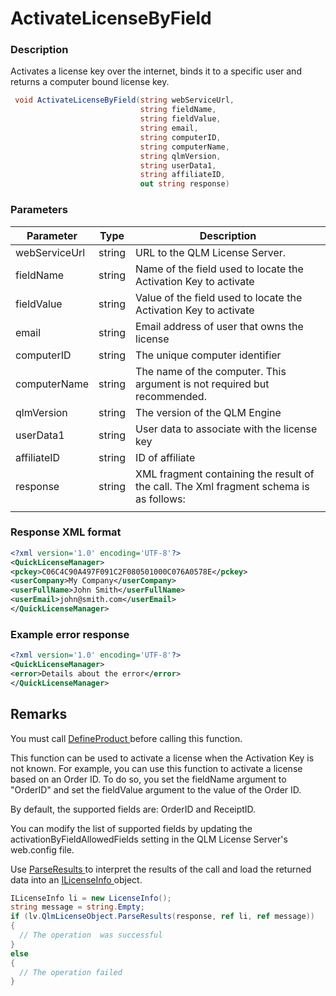 # ActivateLicenseByField

### Description

Activates a license key over the internet, binds it to a specific user and returns a computer bound license key.

```csharp
 void ActivateLicenseByField(string webServiceUrl,
                             string fieldName, 
                             string fieldValue,
                             string email, 
                             string computerID, 
                             string computerName, 
                             string qlmVersion, 
                             string userData1, 
                             string affiliateID, 
                             out string response)
```

### Parameters

| Parameter     |  Type  | Description                                                                            |
| ------------- | :----: | -------------------------------------------------------------------------------------- |
| webServiceUrl | string | URL to the QLM License Server.                                                         |
| fieldName     | string | Name of the field used to locate the Activation Key to activate                        |
| fieldValue    | string | Value of the field used to locate the Activation Key to activate                       |
| email         | string | Email address of user that owns the license                                            |
| computerID    | string | The unique computer identifier                                                         |
| computerName  | string | The name of the computer. This argument is not required but recommended.               |
| qlmVersion    | string | The version of the QLM Engine                                                          |
| userData1     | string | User data to associate with the license key                                            |
| affiliateID   | string | ID of affiliate                                                                        |
| response      | string | XML fragment containing the result of the call. The Xml fragment schema is as follows: |
|               |        |                                                                                        |

### Response XML format

```xml
<?xml version='1.0' encoding='UTF-8'?>
<QuickLicenseManager>
<pckey>C06C4C90A497F091C2F080501000C076A0578E</pckey>
<userCompany>My Company</userCompany>
<userFullName>John Smith</userFullName>
<userEmail>john@smith.com</userEmail>
</QuickLicenseManager>
```

### Example error response

```xml
<?xml version='1.0' encoding='UTF-8'?>
<QuickLicenseManager>
<error>Details about the error</error>
</QuickLicenseManager>
```

## Remarks

You must call [DefineProduct ](https://soraco.readme.io/reference/defineproduct)before calling this function.

This function can be used to activate a license when the Activation Key is not known. For example, you can use this function to activate a license based on an Order ID. To do so, you set the fieldName argument to "OrderID" and set the fieldValue argument to the value of the Order ID.

By default, the supported fields are: OrderID and ReceiptID.

You can modify the list of supported fields by updating the activationByFieldAllowedFields setting in the QLM License Server's web.config file.

Use [ParseResults ](https://soraco.readme.io/reference/parseresults)to interpret the results of the call and load the returned data into an [ILicenseInfo ](https://soraco.readme.io/reference/ilicenseinfo)object.

```c#
ILicenseInfo li = new LicenseInfo();
string message = string.Empty;
if (lv.QlmLicenseObject.ParseResults(response, ref li, ref message))
{
  // The operation  was successful	
}
else
{
  // The operation failed
}
```
